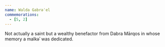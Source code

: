 ```yaml
---
name: Walda Gabrəʾel
commemorations:
  - [5, 2]
---
```

Not actually a saint but a wealthy benefactor from Dabra Mārqos in whose memory a malkəʾ was dedicated.